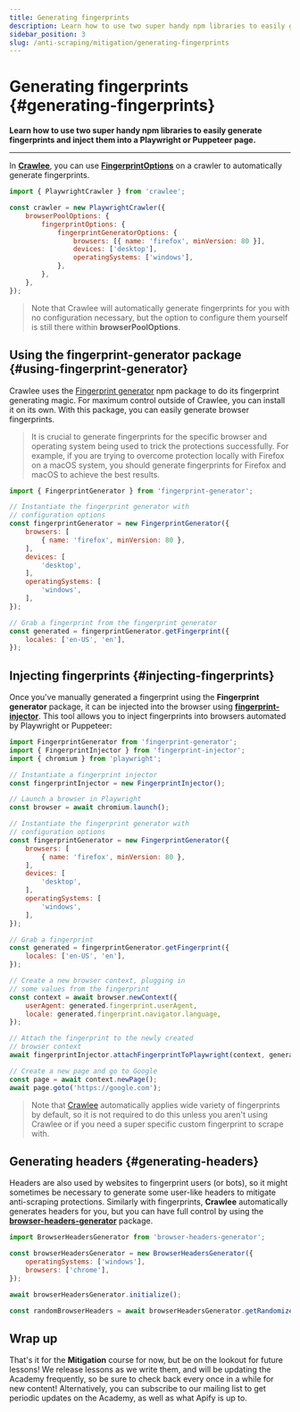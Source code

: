 ```yaml
---
title: Generating fingerprints
description: Learn how to use two super handy npm libraries to easily generate fingerprints and inject them into a Playwright or Puppeteer page.
sidebar_position: 3
slug: /anti-scraping/mitigation/generating-fingerprints
---
```


# Generating fingerprints {#generating-fingerprints}

**Learn how to use two super handy npm libraries to easily generate fingerprints and inject them into a Playwright or Puppeteer page.**

---

In [**Crawlee**](https://crawlee.dev), you can use [**FingerprintOptions**](https://crawlee.dev/api/browser-pool/interface/FingerprintOptions) on a crawler to automatically generate fingerprints.

```js
import { PlaywrightCrawler } from 'crawlee';

const crawler = new PlaywrightCrawler({
    browserPoolOptions: {
        fingerprintOptions: {
            fingerprintGeneratorOptions: {
                browsers: [{ name: 'firefox', minVersion: 80 }],
                devices: ['desktop'],
                operatingSystems: ['windows'],
            },
        },
    },
});
```

> Note that Crawlee will automatically generate fingerprints for you with no configuration necessary, but the option to configure them yourself is still there within **browserPoolOptions**.

## Using the fingerprint-generator package {#using-fingerprint-generator}

Crawlee uses the [Fingerprint generator](https://github.com/apify/fingerprint-suite) npm package to do its fingerprint generating magic. For maximum control outside of Crawlee, you can install it on its own. With this package, you can easily generate browser fingerprints.

> It is crucial to generate fingerprints for the specific browser and operating system being used to trick the protections successfully. For example, if you are trying to overcome protection locally with Firefox on a macOS system, you should generate fingerprints for Firefox and macOS to achieve the best results.

```js
import { FingerprintGenerator } from 'fingerprint-generator';

// Instantiate the fingerprint generator with
// configuration options
const fingerprintGenerator = new FingerprintGenerator({
    browsers: [
        { name: 'firefox', minVersion: 80 },
    ],
    devices: [
        'desktop',
    ],
    operatingSystems: [
        'windows',
    ],
});

// Grab a fingerprint from the fingerprint generator
const generated = fingerprintGenerator.getFingerprint({
    locales: ['en-US', 'en'],
});
```

## Injecting fingerprints {#injecting-fingerprints}

Once you've manually generated a fingerprint using the **Fingerprint generator** package, it can be injected into the browser using [**fingerprint-injector**](https://github.com/apify/fingerprint-injector). This tool allows you to inject fingerprints into browsers automated by Playwright or Puppeteer:

```js
import FingerprintGenerator from 'fingerprint-generator';
import { FingerprintInjector } from 'fingerprint-injector';
import { chromium } from 'playwright';

// Instantiate a fingerprint injector
const fingerprintInjector = new FingerprintInjector();

// Launch a browser in Playwright
const browser = await chromium.launch();

// Instantiate the fingerprint generator with
// configuration options
const fingerprintGenerator = new FingerprintGenerator({
    browsers: [
        { name: 'firefox', minVersion: 80 },
    ],
    devices: [
        'desktop',
    ],
    operatingSystems: [
        'windows',
    ],
});

// Grab a fingerprint
const generated = fingerprintGenerator.getFingerprint({
    locales: ['en-US', 'en'],
});

// Create a new browser context, plugging in
// some values from the fingerprint
const context = await browser.newContext({
    userAgent: generated.fingerprint.userAgent,
    locale: generated.fingerprint.navigator.language,
});

// Attach the fingerprint to the newly created
// browser context
await fingerprintInjector.attachFingerprintToPlaywright(context, generated);

// Create a new page and go to Google
const page = await context.newPage();
await page.goto('https://google.com');
```

> Note that [Crawlee](https://crawlee.dev) automatically applies wide variety of fingerprints by default, so it is not required to do this unless you aren't using Crawlee or if you need a super specific custom fingerprint to scrape with.

## Generating headers {#generating-headers}

Headers are also used by websites to fingerprint users (or bots), so it might sometimes be necessary to generate some user-like headers to mitigate anti-scraping protections. Similarly with fingerprints, **Crawlee** automatically generates headers for you, but you can have full control by using the [**browser-headers-generator**](https://github.com/apify/browser-headers-generator) package.

```js
import BrowserHeadersGenerator from 'browser-headers-generator';

const browserHeadersGenerator = new BrowserHeadersGenerator({
    operatingSystems: ['windows'],
    browsers: ['chrome'],
});

await browserHeadersGenerator.initialize();

const randomBrowserHeaders = await browserHeadersGenerator.getRandomizedHeaders();
```

## Wrap up

That's it for the **Mitigation** course for now, but be on the lookout for future lessons! We release lessons as we write them, and will be updating the Academy frequently, so be sure to check back every once in a while for new content! Alternatively, you can subscribe to our mailing list to get periodic updates on the Academy, as well as what Apify is up to.
